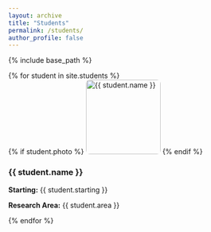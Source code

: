```yaml
---
layout: archive
title: "Students"
permalink: /students/
author_profile: false
---
```


{% include base_path %}
<div>
  {% for student in site.students %}
    <div>
      {% if student.photo %}
        <img src="{{ student.photo }}" alt="{{ student.name }}" style="width:150px; height:auto; border-radius:8px;" />
      {% endif %}
      <h3>{{ student.name }}</h3>
      <p><strong>Starting:</strong> {{ student.starting }}</p>
      <p><strong>Research Area:</strong> {{ student.area }}</p>
    </div>
  {% endfor %}
</div>